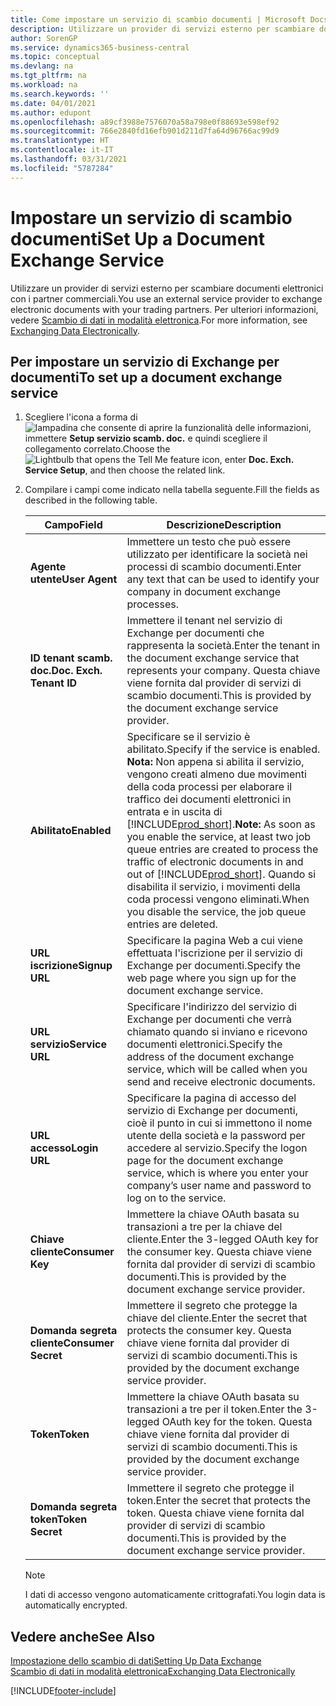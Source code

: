 ```yaml
---
title: Come impostare un servizio di scambio documenti | Microsoft Docs
description: Utilizzare un provider di servizi esterno per scambiare documenti elettronici con i partner commerciali.
author: SorenGP
ms.service: dynamics365-business-central
ms.topic: conceptual
ms.devlang: na
ms.tgt_pltfrm: na
ms.workload: na
ms.search.keywords: ''
ms.date: 04/01/2021
ms.author: edupont
ms.openlocfilehash: a89cf3988e7576070a58a798e0f88693e598ef92
ms.sourcegitcommit: 766e2840fd16efb901d211d7fa64d96766ac99d9
ms.translationtype: HT
ms.contentlocale: it-IT
ms.lasthandoff: 03/31/2021
ms.locfileid: "5787284"
---
```

# <a name="set-up-a-document-exchange-service"></a><span data-ttu-id="6ccb0-103">Impostare un servizio di scambio documenti</span><span class="sxs-lookup"><span data-stu-id="6ccb0-103">Set Up a Document Exchange Service</span></span>
<span data-ttu-id="6ccb0-104">Utilizzare un provider di servizi esterno per scambiare documenti elettronici con i partner commerciali.</span><span class="sxs-lookup"><span data-stu-id="6ccb0-104">You use an external service provider to exchange electronic documents with your trading partners.</span></span> <span data-ttu-id="6ccb0-105">Per ulteriori informazioni, vedere [Scambio di dati in modalità elettronica](across-data-exchange.md).</span><span class="sxs-lookup"><span data-stu-id="6ccb0-105">For more information, see [Exchanging Data Electronically](across-data-exchange.md).</span></span>  

## <a name="to-set-up-a-document-exchange-service"></a><span data-ttu-id="6ccb0-106">Per impostare un servizio di Exchange per documenti</span><span class="sxs-lookup"><span data-stu-id="6ccb0-106">To set up a document exchange service</span></span>  
1. <span data-ttu-id="6ccb0-107">Scegliere l'icona a forma di ![lampadina che consente di aprire la funzionalità delle informazioni](media/ui-search/search_small.png "Informazioni sull'operazione che si desidera eseguire"), immettere **Setup servizio scamb. doc.** e quindi scegliere il collegamento correlato.</span><span class="sxs-lookup"><span data-stu-id="6ccb0-107">Choose the ![Lightbulb that opens the Tell Me feature](media/ui-search/search_small.png "Tell me what you want to do") icon, enter **Doc. Exch. Service Setup**, and then choose the related link.</span></span>  
2. <span data-ttu-id="6ccb0-108">Compilare i campi come indicato nella tabella seguente.</span><span class="sxs-lookup"><span data-stu-id="6ccb0-108">Fill the fields as described in the following table.</span></span>  

    |<span data-ttu-id="6ccb0-109">Campo</span><span class="sxs-lookup"><span data-stu-id="6ccb0-109">Field</span></span>|<span data-ttu-id="6ccb0-110">Descrizione</span><span class="sxs-lookup"><span data-stu-id="6ccb0-110">Description</span></span>|  
    |---------------------------------|---------------------------------------|  
    |<span data-ttu-id="6ccb0-111">**Agente utente**</span><span class="sxs-lookup"><span data-stu-id="6ccb0-111">**User Agent**</span></span>|<span data-ttu-id="6ccb0-112">Immettere un testo che può essere utilizzato per identificare la società nei processi di scambio documenti.</span><span class="sxs-lookup"><span data-stu-id="6ccb0-112">Enter any text that can be used to identify your company in document exchange processes.</span></span>|  
    |<span data-ttu-id="6ccb0-113">**ID tenant scamb. doc.**</span><span class="sxs-lookup"><span data-stu-id="6ccb0-113">**Doc. Exch. Tenant ID**</span></span>|<span data-ttu-id="6ccb0-114">Immettere il tenant nel servizio di Exchange per documenti che rappresenta la società.</span><span class="sxs-lookup"><span data-stu-id="6ccb0-114">Enter the tenant in the document exchange service that represents your company.</span></span> <span data-ttu-id="6ccb0-115">Questa chiave viene fornita dal provider di servizi di scambio documenti.</span><span class="sxs-lookup"><span data-stu-id="6ccb0-115">This is provided by the document exchange service provider.</span></span>|  
    |<span data-ttu-id="6ccb0-116">**Abilitato**</span><span class="sxs-lookup"><span data-stu-id="6ccb0-116">**Enabled**</span></span>|<span data-ttu-id="6ccb0-117">Specificare se il servizio è abilitato.</span><span class="sxs-lookup"><span data-stu-id="6ccb0-117">Specify if the service is enabled.</span></span> <span data-ttu-id="6ccb0-118">**Nota:** Non appena si abilita il servizio, vengono creati almeno due movimenti della coda processi per elaborare il traffico dei documenti elettronici in entrata e in uscita di [!INCLUDE[prod_short](includes/prod_short.md)].</span><span class="sxs-lookup"><span data-stu-id="6ccb0-118">**Note:**  As soon as you enable the service, at least two job queue entries are created to process the traffic of electronic documents in and out of [!INCLUDE[prod_short](includes/prod_short.md)].</span></span> <span data-ttu-id="6ccb0-119">Quando si disabilita il servizio, i movimenti della coda processi vengono eliminati.</span><span class="sxs-lookup"><span data-stu-id="6ccb0-119">When you disable the service, the job queue entries are deleted.</span></span>|  
    |<span data-ttu-id="6ccb0-120">**URL iscrizione**</span><span class="sxs-lookup"><span data-stu-id="6ccb0-120">**Signup URL**</span></span>|<span data-ttu-id="6ccb0-121">Specificare la pagina Web a cui viene effettuata l'iscrizione per il servizio di Exchange per documenti.</span><span class="sxs-lookup"><span data-stu-id="6ccb0-121">Specify the web page where you sign up for the document exchange service.</span></span>|  
    |<span data-ttu-id="6ccb0-122">**URL servizio**</span><span class="sxs-lookup"><span data-stu-id="6ccb0-122">**Service URL**</span></span>|<span data-ttu-id="6ccb0-123">Specificare l'indirizzo del servizio di Exchange per documenti che verrà chiamato quando si inviano e ricevono documenti elettronici.</span><span class="sxs-lookup"><span data-stu-id="6ccb0-123">Specify the address of the document exchange service, which will be called when you send and receive electronic documents.</span></span>|  
    |<span data-ttu-id="6ccb0-124">**URL accesso**</span><span class="sxs-lookup"><span data-stu-id="6ccb0-124">**Login URL**</span></span>|<span data-ttu-id="6ccb0-125">Specificare la pagina di accesso del servizio di Exchange per documenti, cioè il punto in cui si immettono il nome utente della società e la password per accedere al servizio.</span><span class="sxs-lookup"><span data-stu-id="6ccb0-125">Specify the logon page for the document exchange service, which is where you enter your company’s user name and password to log on to the service.</span></span>|  
    |<span data-ttu-id="6ccb0-126">**Chiave cliente**</span><span class="sxs-lookup"><span data-stu-id="6ccb0-126">**Consumer Key**</span></span>|<span data-ttu-id="6ccb0-127">Immettere la chiave OAuth basata su transazioni a tre per la chiave del cliente.</span><span class="sxs-lookup"><span data-stu-id="6ccb0-127">Enter the 3-legged OAuth key for the consumer key.</span></span> <span data-ttu-id="6ccb0-128">Questa chiave viene fornita dal provider di servizi di scambio documenti.</span><span class="sxs-lookup"><span data-stu-id="6ccb0-128">This is provided by the document exchange service provider.</span></span>|  
    |<span data-ttu-id="6ccb0-129">**Domanda segreta cliente**</span><span class="sxs-lookup"><span data-stu-id="6ccb0-129">**Consumer Secret**</span></span>|<span data-ttu-id="6ccb0-130">Immettere il segreto che protegge la chiave del cliente.</span><span class="sxs-lookup"><span data-stu-id="6ccb0-130">Enter the secret that protects the consumer key.</span></span> <span data-ttu-id="6ccb0-131">Questa chiave viene fornita dal provider di servizi di scambio documenti.</span><span class="sxs-lookup"><span data-stu-id="6ccb0-131">This is provided by the document exchange service provider.</span></span>|  
    |<span data-ttu-id="6ccb0-132">**Token**</span><span class="sxs-lookup"><span data-stu-id="6ccb0-132">**Token**</span></span>|<span data-ttu-id="6ccb0-133">Immettere la chiave OAuth basata su transazioni a tre per il token.</span><span class="sxs-lookup"><span data-stu-id="6ccb0-133">Enter the 3-legged OAuth key for the token.</span></span> <span data-ttu-id="6ccb0-134">Questa chiave viene fornita dal provider di servizi di scambio documenti.</span><span class="sxs-lookup"><span data-stu-id="6ccb0-134">This is provided by the document exchange service provider.</span></span>|  
    |<span data-ttu-id="6ccb0-135">**Domanda segreta token**</span><span class="sxs-lookup"><span data-stu-id="6ccb0-135">**Token Secret**</span></span>|<span data-ttu-id="6ccb0-136">Immettere il segreto che protegge il token.</span><span class="sxs-lookup"><span data-stu-id="6ccb0-136">Enter the secret that protects the token.</span></span> <span data-ttu-id="6ccb0-137">Questa chiave viene fornita dal provider di servizi di scambio documenti.</span><span class="sxs-lookup"><span data-stu-id="6ccb0-137">This is provided by the document exchange service provider.</span></span>|  

    > [!NOTE]  
    > <span data-ttu-id="6ccb0-138">I dati di accesso vengono automaticamente crittografati.</span><span class="sxs-lookup"><span data-stu-id="6ccb0-138">You login data is automatically encrypted.</span></span>

## <a name="see-also"></a><span data-ttu-id="6ccb0-139">Vedere anche</span><span class="sxs-lookup"><span data-stu-id="6ccb0-139">See Also</span></span>  
[<span data-ttu-id="6ccb0-140">Impostazione dello scambio di dati</span><span class="sxs-lookup"><span data-stu-id="6ccb0-140">Setting Up Data Exchange</span></span>](across-set-up-data-exchange.md)  
[<span data-ttu-id="6ccb0-141">Scambio di dati in modalità elettronica</span><span class="sxs-lookup"><span data-stu-id="6ccb0-141">Exchanging Data Electronically</span></span>](across-data-exchange.md)


[!INCLUDE[footer-include](includes/footer-banner.md)]